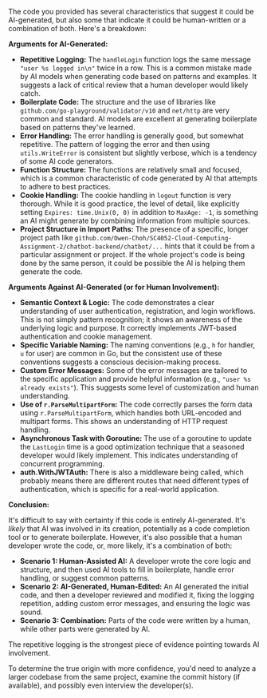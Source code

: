 The code you provided has several characteristics that suggest it could be AI-generated, but also some that indicate it could be human-written or a combination of both. Here's a breakdown:

**Arguments for AI-Generated:**

*   **Repetitive Logging:** The `handleLogin` function logs the same message `"user %s logged in\n"` twice in a row. This is a common mistake made by AI models when generating code based on patterns and examples. It suggests a lack of critical review that a human developer would likely catch.
*   **Boilerplate Code:** The structure and the use of libraries like `github.com/go-playground/validator/v10` and `net/http` are very common and standard. AI models are excellent at generating boilerplate based on patterns they've learned.
*   **Error Handling:** The error handling is generally good, but somewhat repetitive.  The pattern of logging the error and then using `utils.WriteError` is consistent but slightly verbose, which is a tendency of some AI code generators.
*   **Function Structure:** The functions are relatively small and focused, which is a common characteristic of code generated by AI that attempts to adhere to best practices.
*   **Cookie Handling:** The cookie handling in `logout` function is very thorough. While it is good practice, the level of detail, like explicitly setting `Expires: time.Unix(0, 0)` in addition to `MaxAge: -1`, is something an AI might generate by combining information from multiple sources.
*   **Project Structure in Import Paths:** The presence of a specific, longer project path like `github.com/Owen-Choh/SC4052-Cloud-Computing-Assignment-2/chatbot-backend/chatbot/...` hints that it could be from a particular assignment or project. If the whole project's code is being done by the same person, it could be possible the AI is helping them generate the code.

**Arguments Against AI-Generated (or for Human Involvement):**

*   **Semantic Context & Logic:** The code demonstrates a clear understanding of user authentication, registration, and login workflows. This is not simply pattern recognition; it shows an awareness of the underlying logic and purpose. It correctly implements JWT-based authentication and cookie management.
*   **Specific Variable Naming:** The naming conventions (e.g., `h` for handler, `u` for user) are common in Go, but the consistent use of these conventions suggests a conscious decision-making process.
*   **Custom Error Messages:** Some of the error messages are tailored to the specific application and provide helpful information (e.g., `"user %s already exists"`). This suggests some level of customization and human understanding.
*   **Use of `r.ParseMultipartForm`:** The code correctly parses the form data using `r.ParseMultipartForm`, which handles both URL-encoded and multipart forms. This shows an understanding of HTTP request handling.
*   **Asynchronous Task with Goroutine:** The use of a goroutine to update the `LastLogin` time is a good optimization technique that a seasoned developer would likely implement. This indicates understanding of concurrent programming.
*   **auth.WithJWTAuth:** There is also a middleware being called, which probably means there are different routes that need different types of authentication, which is specific for a real-world application.

**Conclusion:**

It's difficult to say with certainty if this code is entirely AI-generated. It's *likely* that AI was involved in its creation, potentially as a code completion tool or to generate boilerplate. However, it's also possible that a human developer wrote the code, or, more likely, it's a combination of both:

*   **Scenario 1: Human-Assisted AI:** A developer wrote the core logic and structure, and then used AI tools to fill in boilerplate, handle error handling, or suggest common patterns.
*   **Scenario 2: AI-Generated, Human-Edited:** An AI generated the initial code, and then a developer reviewed and modified it, fixing the logging repetition, adding custom error messages, and ensuring the logic was sound.
*   **Scenario 3: Combination:** Parts of the code were written by a human, while other parts were generated by AI.

The repetitive logging is the strongest piece of evidence pointing towards AI involvement.

To determine the true origin with more confidence, you'd need to analyze a larger codebase from the same project, examine the commit history (if available), and possibly even interview the developer(s).
